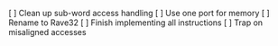 [ ] Clean up sub-word access handling
[ ] Use one port for memory
[ ] Rename to Rave32
[ ] Finish implementing all instructions
[ ] Trap on misaligned accesses

